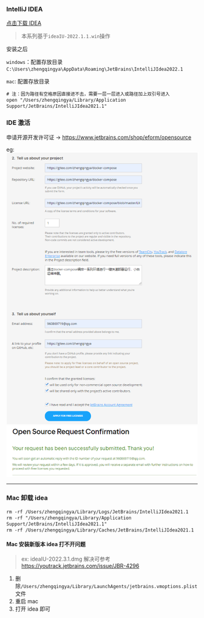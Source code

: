 ### IntelliJ IDEA

[点击下载 IDEA](https://www.jetbrains.com/zh-cn/idea/download/#section=windows)

> 本系列基于`ideaIU-2022.1.1.win`操作

安装之后

`windows`：配置存放目录`C:\Users\zhengqingya\AppData\Roaming\JetBrains\IntelliJIdea2022.1`

`mac`: 配置存放目录

```
# 注：因为路径有空格原因直接进不去，需要一层一层进入或路径加上双引号进入
open "/Users/zhengqingya/Library/Application Support/JetBrains/IntelliJIdea2021.1"
```

### IDE 激活

申请开源开发许可证 -> https://www.jetbrains.com/shop/eform/opensource

eg:
![img.png](images/ide-opensource-01.png)
![img_1.png](images/ide-opensource-02.png)

---

### Mac 卸载 idea

```shell
rm -rf /Users/zhengqingya/Library/Logs/JetBrains/IntelliJIdea2021.1
rm -rf "/Users/zhengqingya/Library/Application Support/JetBrains/IntelliJIdea2021.1"
rm -rf /Users/zhengqingya/Library/Caches/JetBrains/IntelliJIdea2021.1
```

#### Mac 安装新版本 idea 打不开问题

> ex: ideaIU-2022.3.1.dmg
> 解决可参考 https://youtrack.jetbrains.com/issue/JBR-4296

1. 删除`/Users/zhengqingya/Library/LaunchAgents/jetbrains.vmoptions.plist`文件
2. 重启 mac
3. 打开 idea 即可
